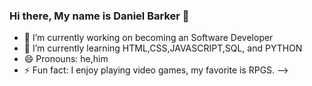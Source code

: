 ### Hi there, My name is Daniel Barker 👋
- 🔭 I’m currently working on becoming an Software Developer
- 🌱 I’m currently learning HTML,CSS,JAVASCRIPT,SQL, and PYTHON
- 😄 Pronouns: he,him
- ⚡ Fun fact: I enjoy playing video games, my favorite is RPGS.
-->



